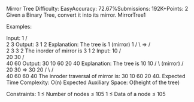 Mirror Tree
Difficulty: EasyAccuracy: 72.67%Submissions: 192K+Points: 2
Given a Binary Tree, convert it into its mirror.
MirrorTree1            

Examples:

Input:
      1
    /  \
   2    3
Output: 3 1 2
Explanation: The tree is
  1    (mirror)     1
 /  \    =>        /  \
2    3           3   2
The inorder of mirror is 3 1 2
Input:
      10
     /  \
    20   30
   /  \
  40  60
Output: 30 10 60 20 40
Explanation: The tree is
      10               10
    /    \  (mirror)    /    \
   20    30    =>   30    20
  /  \                     /   \
 40  60                 60   40
The inroder traversal of mirror is: 30 10 60 20 40.
Expected Time Complexity: O(n)
Expected Auxiliary Space: O(height of the tree)

Constraints:
1 ≤ Number of nodes ≤ 105
1 ≤ Data of a node ≤ 105

